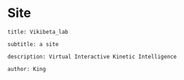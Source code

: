 # Site

`title: Vikibeta_lab`

`subtitle: a site`

`description: Virtual Interactive Kinetic Intelligence`

`author: King`

